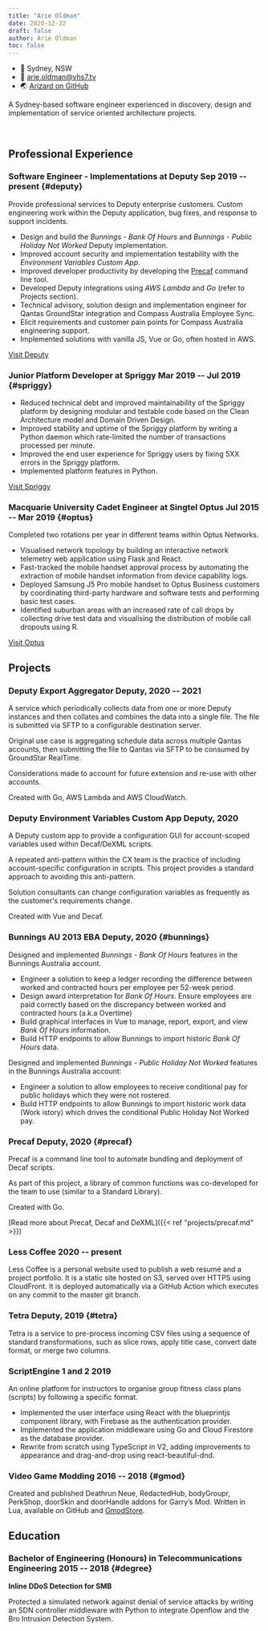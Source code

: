 ```yaml
---
title: "Arie Oldman"
date: 2020-12-22
draft: false
author: Arie Oldman
toc: false
---
```


<style>
h1 {
  text-align: center;
}

.contact-details a:after {
  display: none;
}

</style>

<span class="resume-cv">

<span id="contact-details">

* 🏡 Sydney, NSW
* 📧 arie.oldman@vhs7.tv
* 🌏 [Arizard on GitHub](https://github.com/Arizard)

</span>

<span class="has-text-centered">

A Sydney-based software engineer experienced in discovery, design and
implementation of service oriented architecture projects.

</span>

&nbsp;

## Professional Experience

### <span>Software Engineer - Implementations at Deputy</span> <span>Sep 2019 -- present</span> {#deputy}

Provide professional services to Deputy enterprise customers. Custom engineering 
work within the Deputy application, bug fixes, and response to support 
incidents.

* Design and build the _Bunnings - Bank Of Hours_ and _Bunnings - Public Holiday Not Worked_ Deputy implementation.
* Improved account security and implementation testability with the _Environment Variables Custom App_.
* Improved developer productivity by developing the [Precaf](#precaf) command line tool.
* Developed Deputy integrations using _AWS Lambda_ and _Go_ (refer to Projects section).
* Technical advisory, solution design and implementation engineer for Qantas GroundStar integration and Compass Australia Employee Sync.
* Elicit requirements and customer pain points for Compass Australia engineering support.
* Implemented solutions with vanilla JS, Vue or Go, often hosted in AWS.

[Visit Deputy](https://deputy.com)

### <span>Junior Platform Developer at Spriggy</span> <span>Mar 2019 -- Jul 2019</span> {#spriggy}

* Reduced technical debt and improved maintainability of the Spriggy platform by 
  designing modular and testable code based on the Clean Architecture model and 
  Domain Driven Design.
* Improved stability and uptime of the Spriggy platform by writing a Python 
  daemon which rate-limited the number of transactions processed per minute.
* Improved the end user experience for Spriggy users by fixing 5XX errors in the 
  Spriggy platform.
* Implemented platform features in Python.

[Visit Spriggy](https://spriggy.com.au/)

### <span>Macquarie University Cadet Engineer at Singtel Optus</span> <span>Jul 2015 -- Mar 2019</span> {#optus}

Completed two rotations per year in 
different teams within Optus Networks.

* Visualised network topology by building an interactive network telemetry web 
  application using Flask and React.
* Fast-tracked the mobile handset approval process by automating the extraction 
  of mobile handset information from device capability logs.
* Deployed Samsung J5 Pro mobile handset to Optus Business customers by 
  coordinating third-party hardware and software tests and performing basic test cases.
* Identified suburban areas with an increased rate of call drops by collecting 
  drive test data and visualising the distribution of mobile call dropouts using 
  R.

[Visit Optus](https://optus.com.au)

## Projects

### <span>Deputy Export Aggregator</span> <span>Deputy, 2020 -- 2021</span>

A service which periodically collects data from one or more Deputy 
instances and then collates and combines the data into a single file. The file 
is submitted via SFTP to a configurable destination server.

Original use case is aggregating schedule data across multiple Qantas accounts,
then submitting the file to Qantas via SFTP to be consumed by GroundStar 
RealTime.

Considerations made to account for future extension and re-use with other
accounts.

Created with Go, AWS Lambda and AWS CloudWatch.

### <span>Deputy Environment Variables Custom App</span> <span>Deputy, 2020</span>

A Deputy custom app to provide a configuration GUI for account-scoped variables 
used within Decaf/DeXML scripts.

A repeated anti-pattern within the CX team is the practice of including
account-specific configuration in scripts. This project provides a standard
approach to avoiding this anti-pattern.

Solution consultants can change configuration variables as frequently as the
customer's requirements change.

Created with Vue and Decaf.

### <span>Bunnings AU 2013 EBA</span> <span>Deputy, 2020</span> {#bunnings}

Designed and implemented _Bunnings - Bank Of Hours_ features in the Bunnings
Australia account.

* Engineer a solution to keep a ledger recording the difference between 
  worked and contracted hours per employee per 52-week period.
* Design award interpretation for _Bank Of Hours_. Ensure employees are paid
  correctly based on the discrepancy between worked and contracted hours 
  (a.k.a Overtime)
* Build graphical interfaces in Vue to manage, report, export, and view 
  _Bank Of Hours_ information.
* Build HTTP endpoints to allow Bunnings to import historic _Bank Of Hours_ 
  data.

Designed and implemented _Bunnings - Public Holiday Not Worked_ features in
the Bunnings Australia account:

* Engineer a solution to allow employees to receive conditional pay for 
  public holidays which they were not rostered.
* Build HTTP endpoints to allow Bunnings to import historic work data (Work
  istory) which drives the conditional Public Holiday Not Worked pay.

### <span>Precaf</span> <span>Deputy, 2020</span> {#precaf}

Precaf is a command line tool to automate bundling and deployment of Decaf
scripts. 

As part of this project, a library of common functions was co-developed for
the team to use (similar to a Standard Library).

Created with Go.

[Read more about Precaf, Decaf and DeXML]({{< ref "projects/precaf.md" >}})

### <span>Less Coffee</span> <span>2020 -- present</span>

Less Coffee is a personal website used to publish a web resumé and a project
portfolio. It is a static site hosted on S3, served over HTTPS using CloudFront.
It is deployed automatically via a GitHub Action which executes on any commit
to the master git branch.

### <span>Tetra</span> <span>Deputy, 2019</span> {#tetra}

Tetra is a service to pre-process incoming CSV files using a sequence of
standard transformations, such as slice rows, apply title case, convert date 
format, or merge two columns.

### <span>ScriptEngine 1 and 2</span> <span>2019</span>

An online platform for instructors to organise group fitness class 
plans (scripts) by following a specific format.

* Implemented the user interface using React with the blueprintjs component 
  library, with Firebase as the authentication provider.
* Implemented the application middleware using Go and Cloud Firestore as the 
  database provider.
* Rewrite from scratch using TypeScript in V2, adding improvements to appearance 
  and drag-and-drop using react-beautiful-dnd.

### <span>Video Game Modding</span> <span>2016 -- 2018</span> {#gmod}

Created and published Deathrun Neue, RedactedHub, bodyGroupr, PerkShop, doorSkin 
and doorHandle addons for Garry’s Mod. Written in Lua, available on GitHub and 
[GmodStore](https://www.gmodstore.com/teams/18/addons).

## Education

### <span>Bachelor of Engineering (Honours) in Telecommunications Engineering</span> <span>2015 -- 2018</span> {#degree}

**Inline DDoS Detection for SMB**

Protected a simulated network against denial of service attacks by writing an SDN controller middleware with Python to integrate Openflow and the Bro Intrusion Detection System.

<!--
[^tesseract]: Tesseract is a suite of automated Lambda services which enable Deputy integration with external HR systems using a CSV file. Tesseract is used when performance with Decaf becomes an issue due to a large number of rows in the CSV.
[^decaf]: Decaf is a programming language which resembles CoffeeScript. It is used inside a Deputy instance to provide scripting functionality. Internally, it is transpiled into DeXML and then interpreted using PHP.
[^precaf]: Precaf is a Decaf developer tool which renders a code template and then deploys the code to a Deputy instance.
[^tetra-processor-private]: The Lambda service, _Tetra Processor_ is a private repository.
[^example-awards-nsw]: See the following for an example of the industry and occupation awards listed by Fair Work NSW: https://www.fairwork.gov.au/awards-and-agreements/awards/list-of-awards
[^boh]: The Bank Of Hours is a process used within Bunnings which aims to provide flexible working arrangements to staff while maintaining a required number of contract hours per year. Staff can enter "debt" or "surplus" for their Bank Of Hours balance, which is then either paid to the employee at the end of the Bank Of Hours year (as overtime) or deducted from the employee's pay.
[^phnw]: Certain staff members at Bunnings are eligible to be paid for public holidays where they are not rostered on.
[^evca]: The Environment Variables Custom App provides a means of accessing account-scoped variables within Decaf/DeXML scripts. The values of these variables can be configured through the Environment Variables Custom App. This allows non-technical staff at Deputy to configure the account in ways they could not before.
[^bunnings]: The Bunnings account is a Deputy Enterprise account with over 50,000 active users.
-->
</span>
